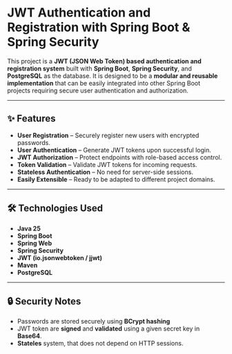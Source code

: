 # JWT Authentication and Registration with Spring Boot & Spring Security

This project is a **JWT (JSON Web Token) based authentication and registration system** built with **Spring Boot**, **Spring Security**, and **PostgreSQL** as the database. It is designed to be a **modular and reusable implementation** that can be easily integrated into other Spring Boot projects requiring secure user authentication and authorization.

---

## ✨ Features

- **User Registration** – Securely register new users with encrypted passwords.
- **User Authentication** – Generate JWT tokens upon successful login.
- **JWT Authorization** – Protect endpoints with role-based access control.
- **Token Validation** – Validate JWT tokens for incoming requests.
- **Stateless Authentication** – No need for server-side sessions.
- **Easily Extensible** – Ready to be adapted to different project domains.

---

## 🛠️ Technologies Used

- **Java 25**  
- **Spring Boot**
- **Spring Web**
- **Spring Security**  
- **JWT (io.jsonwebtoken / jjwt)**  
- **Maven** 
- **PostgreSQL**

---

## 🔒 Security Notes
- Passwords are stored securely using **BCrypt hashing**
- JWT token are **signed** and **validated** using a given secret key in **Base64**.
- **Stateles** system, that does not depend on HTTP sessions.
